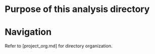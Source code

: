# Purpose of this analysis directory

# Navigation
Refer to [project_org.md] for directory organization.
